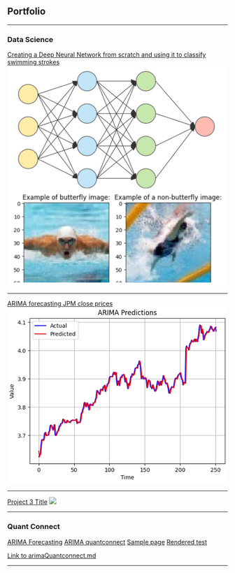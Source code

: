 ## Portfolio

---

### Data Science

[Creating a Deep Neural Network from scratch and using it to classify swimming strokes](/projects/deepNN/3LayerNN.html)
<img src="projects/deepNN/thumbnail.png?raw=true"/>

---

[ARIMA forecasting JPM close prices](/projects/arimaForecasting/arimaFinal.html)
<img src="projects/arimaForecasting/projectPic.png?raw=true"/>

---
[Project 3 Title](http://example.com/)
<img src="images/dummy_thumbnail.jpg?raw=true"/>

---

### Quant Connect
<a href="/projects/arimaForecasting/arimaQuantconnect.html" target="_blank">ARIMA Forecasting</a>
[ARIMA quantconnect](/projects/arimaForecasting/arimaQuantconnect.md)
<a href="sample_page.md" target="_blank">Sample page</a>
<a href="https://james-portier.github.io/projects/arimaForecasting/arimaQuantconnect.md" target="_blank">Rendered test</a> 


<a href="{{ site.baseurl }}/arimaQuantconnect.html">Link to arimaQuantconnect.md</a>


---
